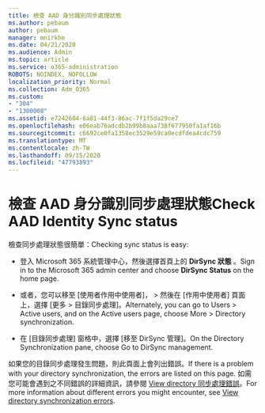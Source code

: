 ```yaml
---
title: 檢查 AAD 身分識別同步處理狀態
ms.author: pebaum
author: pebaum
manager: mnirkhe
ms.date: 04/21/2020
ms.audience: Admin
ms.topic: article
ms.service: o365-administration
ROBOTS: NOINDEX, NOFOLLOW
localization_priority: Normal
ms.collection: Adm_O365
ms.custom:
- "304"
- "1300008"
ms.assetid: e7242604-6a81-44f3-86ac-7f1f5da29ce7
ms.openlocfilehash: e06eab76adcdb2b99b8aaa738f677950fa1af16b
ms.sourcegitcommit: c6692ce0fa1358ec3529e59ca0ecdfdea4cdc759
ms.translationtype: MT
ms.contentlocale: zh-TW
ms.lasthandoff: 09/15/2020
ms.locfileid: "47793893"
---
```

# <a name="check-aad-identity-sync-status"></a><span data-ttu-id="374cd-102">檢查 AAD 身分識別同步處理狀態</span><span class="sxs-lookup"><span data-stu-id="374cd-102">Check AAD Identity Sync status</span></span>

<span data-ttu-id="374cd-103">檢查同步處理狀態很簡單：</span><span class="sxs-lookup"><span data-stu-id="374cd-103">Checking sync status is easy:</span></span>
  
- <span data-ttu-id="374cd-104">登入 Microsoft 365 系統管理中心，然後選擇首頁上的 **DirSync 狀態** 。</span><span class="sxs-lookup"><span data-stu-id="374cd-104">Sign in to the Microsoft 365 admin center and choose **DirSync Status** on the home page.</span></span>

- <span data-ttu-id="374cd-105">或者，您可以移至 [使用者作用中使用者]， \> 然後在 [作用中使用者] 頁面上，選擇 [更多 \> 目錄同步處理]。</span><span class="sxs-lookup"><span data-stu-id="374cd-105">Alternately, you can go to Users \> Active users, and on the Active users page, choose More \> Directory synchronization.</span></span>

- <span data-ttu-id="374cd-106">在 [目錄同步處理] 窗格中，選擇 [移至 DirSync 管理]。</span><span class="sxs-lookup"><span data-stu-id="374cd-106">On the Directory Synchronization pane, choose Go to DirSync management.</span></span>

<span data-ttu-id="374cd-107">如果您的目錄同步處理發生問題，則此頁面上會列出錯誤。</span><span class="sxs-lookup"><span data-stu-id="374cd-107">If there is a problem with your directory synchronization, the errors are listed on this page.</span></span> <span data-ttu-id="374cd-108">如需您可能會遇到之不同錯誤的詳細資訊，請參閱 [View directory 同步處理錯誤](https://docs.microsoft.com//office365/enterprise/identify-directory-synchronization-errors)。</span><span class="sxs-lookup"><span data-stu-id="374cd-108">For more information about different errors you might encounter, see [View directory synchronization errors](https://docs.microsoft.com//office365/enterprise/identify-directory-synchronization-errors).</span></span>
  